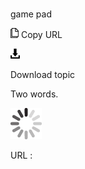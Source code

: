 # 

game pad

![Copy URL](media/game-pad/Copy.png)
Copy URL

![Download](media/game-pad/Download.png)

Download topic

Two words. 

![In progress](media/game-pad/activity-large.gif)

URL :
